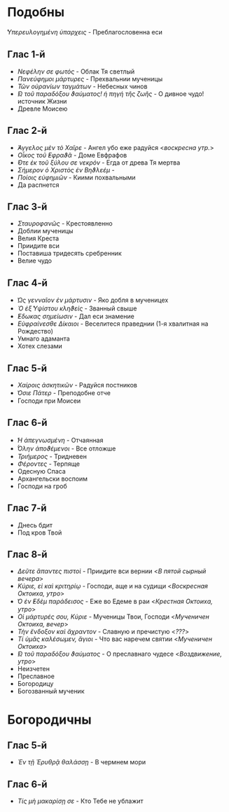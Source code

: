 
# Подобны

*̔Υπερευλογημένη ὑπαρχεις* - Преблагословенна еси

## Глас 1-й

- *Νεφέλην σε φωτός* - Облак Тя светлый
- *Πανεύφημοι μάρτυρες* - Прехвальнии мученицы
- *Τῶν οὐρανίων ταγμάτων* - Небесных чинов
- *̓́Ω τοῦ παραδόξου ϑαύματος! ἡ πηγή τῆς ζωῆς* - О дивное чудо! источник Жизни
- Древле Моисею

## Глас 2-й

- *̓́Αγγελος μὲν τὸ Χαῖρε* - Ангел убо еже радуйся <*воскресна утр.*>
- *Οἶκος τοῦ ̓Εφραϑᾶ* - Доме Евфрафов
- *̓́Οτε ἐκ τοῦ ξύλου σε νεκρόν* - Егда от древа Тя мертва
- *Σήμερον ὁ Χριστὸς ἐν Βηϑλεέμ* -
- *Ποίοις εὐφημιῶν* - Киими похвальными
- Да распнется

## Глас 3-й

- *Σταυροφανῶς* - Крестоявленно
- Доблии мученицы
- Велия Креста
- Приидите вси
- Поставиша тридесять сребренник
- Велие чудо

## Глас 4-й

- *̔Ως γενναῖον ἐν μάρτυσιν* - Яко добля в мученицех
- *Ὁ ἐξ ̔Υψίστου κληϑείς* - Званный свыше
- *̓́Εδωκας σημείωσιν* - Дал еси знамение
- *Εὐφραίνεσθε Δίκαιοι* - Веселитеся праведнии (1-я хвалитная на Рождество)
- Умнаго адаманта
- Хотех слезами

## Глас 5-й

- *Χαίροις ἀσκητικῶν* - Радуйся постников
- *̔Οσιε  Πάτερ* - Преподобне отче
- Господи при Моисеи

## Глас 6-й

- *̔Η ἀπεγνωσμένη* - Отчаянная
- *̔́Ολην ἀποϑέμενοι* - Все отложше
- *Τριήμερος* - Тридневен
- *Φέροντες* - Терпяще
- Одесную Спаса
- Архангельски воспоим
- Господи на гроб

## Глас 7-й

- Днесь бдит
- Под кров Твой

## Глас 8-й

- *Δεῦτε ἂπαντες πιστοὶ* - Приидите вси вернии <*В пятой сырный вечера*>
- *Κύριε, εἰ καὶ κριτηρίῳ* - Господи, аще и на судищи <*Воскресная Октоиха, утро*>
- *̔Ο ἐν ̓Εδὲμ παράδεισος* - Еже во Едеме в раи <*Крестная Октоиха, утро*>
- *Οἱ μάρτυρές σου, Κύριε* - Мученицы Твои, Господи <*Мученичен Октоиха, вечер*>
- *Τὴν ἔνδοξον καὶ ἄχραντον* - Славную и пречистую <*???*>
- *Τί ὑμᾶς καλέσωμεν, ἅγιοι* - Что вас наречем святии <*Мученичен Октоиха*>
- *̓́Ω τοῦ παραδόξου ϑαύματος* - О преславнаго чудесе <*Воздвижение, утро*>
- Неизчетен
- Преславное
- Богородицу
- Богозванный мученик

# Богородичны

## Глас 5-й

- *Ἐν τῇ Ἐρυθρᾷ θαλάσσῃ* - В чермнем мори

## Глас 6-й

- *Τίς μὴ μακαρίσῃ σε* - Кто Тебе не ублажит
